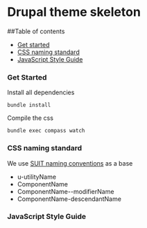# Drupal theme skeleton

##Table of contents

* [Get started](#Get-started)
* [CSS naming standard](#CSS-naming-standard)
* [JavaScript Style Guide](#JavaScript-Style-Guide)

<a name="CSS-naming-standard"></a>
### Get Started
Install all dependencies

``bundle install``

Compile the css

``bundle exec compass watch``

<a name="CSS-naming-standard"></a>
### CSS naming standard
We use [SUIT naming conventions](https://github.com/suitcss/suit/blob/master/doc/naming-conventions.md) as a base

* u-utilityName
* ComponentName
* ComponentName--modifierName
* ComponentName-descendantName

<a name="JavaScript-Style-Guide"></a>
### JavaScript Style Guide
